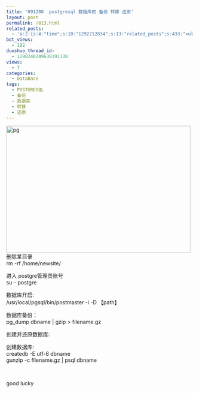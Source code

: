 ```yaml
---
title: '091208  postgresql 数据库的 备份 转移 还原'
layout: post
permalink: /813.html
related_posts:
  - 'a:2:{s:4:"time";s:10:"1292212834";s:13:"related_posts";s:433:"<ul class="related_post"><li><a href="http://blog.80aj.com/2010/12/05/101205-postgresql-update-%e8%a7%a6%e5%8f%91%e5%99%a8/" title="101205 postgresql update 触发器">101205 postgresql update 触发器</a></li><li><a href="http://blog.80aj.com/2010/07/16/100720-postgresql-%e5%ad%98%e5%82%a8%e8%bf%87%e7%a8%8b-%e5%85%a5%e9%97%a8/" title="100720 postgresql 存储过程 入门">100720 postgresql 存储过程 入门</a></li></ul>";}'
bot_views:
  - 192
duoshuo_thread_id:
  - 1280248249638191138
views:
  - 7
categories:
  - DataBase
tags:
  - POSTGRESQL
  - 备份
  - 数据库
  - 转移
  - 还原
---
```

[<img class="aligncenter size-full wp-image-740" title="pg" src="http://www.80aj.com/wp-content/uploads/2009/12/pg.jpg" alt="pg" width="493" height="338" />][1]  
删除某目录  
rm -rf /home/newsite/

进入 postgre管理员账号  
su &#8211; postgre

数据库开启:  
/usr/local/pgsql/bin/postmaster -i -D 【path】 

数据库备份：  
pg_dump dbname | gzip > filename.gz

创建并还原数据库:

创建数据库:  
createdb -E utf-8 dbname  
gunzip -c filename.gz | psql dbname

 

good lucky

 [1]: http://www.80aj.com/wp-content/uploads/2009/12/pg.jpg